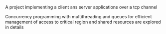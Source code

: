 A project implementing a client ans server applications over a tcp channel

Concurrency programming with multithreading and queues for efficient management of access to critical region and shared resources are explored in details
